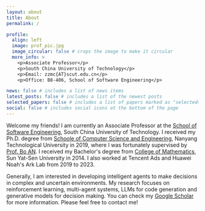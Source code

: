 ```yaml
---
layout: about
title: About
permalink: /

profile:
  align: left
  image: prof_pic.jpg
  image_circular: false # crops the image to make it circular
  more_info: >
    <p>Associate Professor</p>
    <p>South China University of Technology</p>
    <p>Email: zzmc{AT}scut.edu.cn</p>
    <p>Office: B8-406, School of Software Engineering</p>

news: false # includes a list of news items
latest_posts: false # includes a list of the newest posts
selected_papers: false # includes a list of papers marked as "selected={true}"
social: false # includes social icons at the bottom of the page
---
```


Welcome my friends! I am currently an Associate Professor at the [School of Software Engineering](http://www2.scut.edu.cn/sse/), South China University of Technology. I received my Ph.D. degree from [Schoole of Computer Science and Engineering](https://www.ntu.edu.sg/scse), Nanyang Technological University in 2019, where I was fortunately supervised by [Prof. Bo AN](https://personal.ntu.edu.sg/boan). I received my Bachelor's degree from [College of Mathematics](https://math.sysu.edu.cn/), Sun Yat-Sen University in 2014. I also worked at Tencent Ads and Huawei Noah's Ark Lab from 2019 to 2023.

Generally, I am interested in developing intelligent agents to make decisions in complex and uncertain environments. My research focuses on reinforcement learning, multi-agent systems, LLMs for code generation and generative models for decision making. You can check my [Google Scholar](https://scholar.google.com/citations?user=nLgORGMAAAAJ&hl=en) for more information. Please feel free to contact me! 
